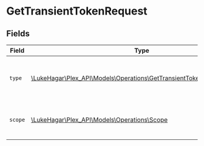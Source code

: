 # GetTransientTokenRequest


## Fields

| Field                                                                                                                               | Type                                                                                                                                | Required                                                                                                                            | Description                                                                                                                         |
| ----------------------------------------------------------------------------------------------------------------------------------- | ----------------------------------------------------------------------------------------------------------------------------------- | ----------------------------------------------------------------------------------------------------------------------------------- | ----------------------------------------------------------------------------------------------------------------------------------- |
| `type`                                                                                                                              | [\LukeHagar\Plex_API\Models\Operations\GetTransientTokenQueryParamType](../../Models/Operations/GetTransientTokenQueryParamType.md) | :heavy_check_mark:                                                                                                                  | `delegation` - This is the only supported `type` parameter.                                                                         |
| `scope`                                                                                                                             | [\LukeHagar\Plex_API\Models\Operations\Scope](../../Models/Operations/Scope.md)                                                     | :heavy_check_mark:                                                                                                                  | `all` - This is the only supported `scope` parameter.                                                                               |